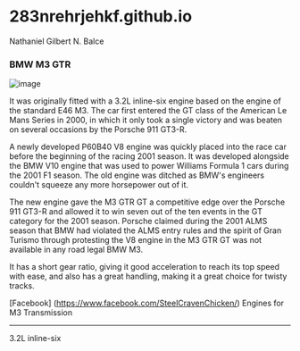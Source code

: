 # 283nrehrjehkf.github.io
Nathaniel Gilbert N. Balce
### **BMW M3 GTR**

![image](https://user-images.githubusercontent.com/122424197/212249115-c86be61c-b974-41c4-afac-794bf0913ca3.png)

It was originally fitted with a 3.2L inline-six engine based on the engine of the standard E46 M3. The car first entered the GT class of the American Le Mans Series in 2000, in which it only took a single victory and was beaten on several occasions by the Porsche 911 GT3-R. 

A newly developed P60B40 V8 engine was quickly placed into the race car before the beginning of the racing 2001 season. It was developed alongside the BMW V10 engine that was used to power Williams Formula 1 cars during the 2001 F1 season. The old engine was ditched as BMW's engineers couldn't squeeze any more horsepower out of it. 

The new engine gave the M3 GTR GT a competitive edge over the Porsche 911 GT3-R and allowed it to win seven out of the ten events in the GT category for the 2001 season. Porsche claimed during the 2001 ALMS season that BMW had violated the ALMS entry rules and the spirit of Gran Turismo through protesting the V8 engine in the M3 GTR GT was not available in any road legal BMW M3. 

It has a short gear ratio, giving it good acceleration to reach its top speed with ease, and also has a great handling, making it a great choice for twisty tracks.

[Facebook] (https://www.facebook.com/SteelCravenChicken/)
Engines for M3     Transmission
---                    ---
3.2L inline-six 
